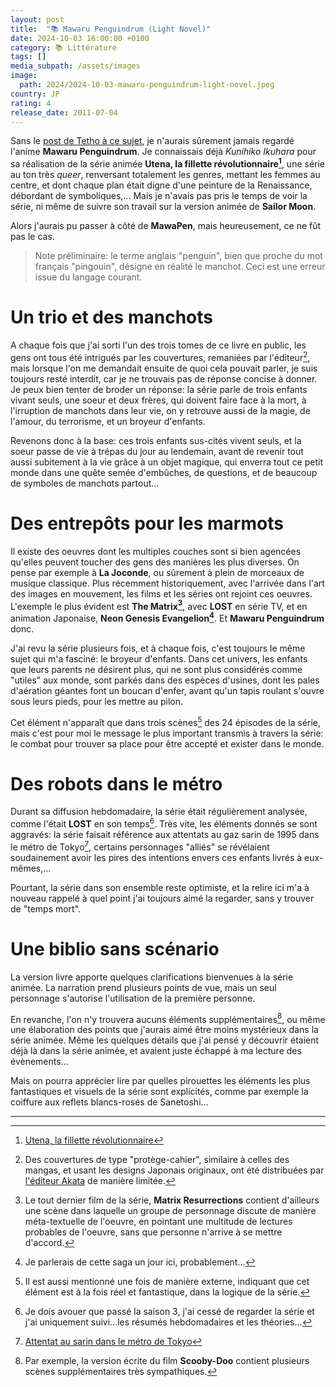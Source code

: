 ```yaml
---
layout: post
title:  "📚 Mawaru Penguindrum (Light Novel)"
date: 2024-10-03 16:00:00 +0100
category: 📚 Littérature
tags: []
media_subpath: /assets/images
image:
  path: 2024/2024-10-03-mawaru-penguindrum-light-novel.jpeg
country: JP
rating: 4
release_date: 2011-07-04
---
```


Sans le [post de Tetho à ce sujet](https://www.anime-janai.com/2011/12/24/vous-miserables-qui-jamais-naccomplirez-quoi-que-ce-soit-faites-bien-attention/), je n'aurais sûrement jamais regardé l'anime **Mawaru Penguindrum**. Je connaissais déjà *Kunihiko Ikuhara* pour sa réalisation de la série animée **Utena, la fillette révolutionnaire[^1]**, une série au ton très *queer*, renversant totalement les genres, mettant les femmes au centre, et dont chaque plan était digne d'une peinture de la Renaissance, débordant de symboliques,... Mais je n'avais pas pris le temps de voir la série, ni même de suivre son travail sur la version animée de **Sailor Moon**.

Alors j'aurais pu passer à côté de **MawaPen**, mais heureusement, ce ne fût pas le cas.

> Note préliminaire: le terme anglais "penguin", bien que proche du mot français "pingouin", désigne en réalité le manchot. Ceci est une erreur issue du langage courant.

# Un trio et des manchots

A chaque fois que j'ai sorti l'un des trois tomes de ce livre en public, les gens ont tous été intrigués par les couvertures, remaniées par l'éditeur[^2], mais lorsque l'on me demandait ensuite de quoi cela pouvait parler, je suis toujours resté interdit, car je ne trouvais pas de réponse concise à donner. Je peux bien tenter de broder un réponse: la série parle de trois enfants vivant seuls, une soeur et deux frères, qui doivent faire face à la mort, à l'irruption de manchots dans leur vie, on y retrouve aussi de la magie, de l'amour, du terrorisme, et un broyeur d'enfants.

Revenons donc à la base: ces trois enfants sus-cités vivent seuls, et la soeur passe de vie à trépas du jour au lendemain, avant de revenir tout aussi subitement à la vie grâce à un objet magique, qui enverra tout ce petit monde dans une quête semée d'embûches, de questions, et de beaucoup de symboles de manchots partout...

# Des entrepôts pour les marmots

Il existe des oeuvres dont les multiples couches sont si bien agencées qu'elles peuvent toucher des gens des manières les plus diverses. On pense par exemple à **La Joconde**, ou sûrement à plein de morceaux de musique classique. Plus récemment historiquement, avec l'arrivée dans l'art des images en mouvement, les films et les séries ont rejoint ces oeuvres. L'exemple le plus évident est **The Matrix[^3]**, avec **LOST** en série TV, et en animation Japonaise, **Neon Genesis Evangelion[^4]**. Et **Mawaru Penguindrum** donc.

J'ai revu la série plusieurs fois, et à chaque fois, c'est toujours le même sujet qui m'a fasciné: le broyeur d'enfants. Dans cet univers, les enfants que leurs parents ne désirent plus, qui ne sont plus considérés comme "utiles" aux monde, sont parkés dans des espèces d'usines, dont les pales d'aération géantes font un boucan d'enfer, avant qu'un tapis roulant s'ouvre sous leurs pieds, pour les mettre au pilon.

Cet élément n'apparaît que dans trois scènes[^5] des 24 épisodes de la série, mais c'est pour moi le message le plus important transmis à travers la série: le combat pour trouver sa place pour être accepté et exister dans le monde.

# Des robots dans le métro

Durant sa diffusion hebdomadaire, la série était régulièrement analysée, comme l'était **LOST** en son temps[^6]. Très vite, les éléments donnés se sont aggravés: la série faisait référence aux attentats au gaz sarin de 1995 dans le métro de Tokyo[^7], certains personnages "alliés" se révélaient soudainement avoir les pires des intentions envers ces enfants livrés à eux-mêmes,...

Pourtant, la série dans son ensemble reste optimiste, et la relire ici m'a à nouveau rappelé à quel point j'ai toujours aimé la regarder, sans y trouver de "temps mort".

# Une biblio sans scénario

La version livre apporte quelques clarifications bienvenues à la série animée. La narration prend plusieurs points de vue, mais un seul personnage s'autorise l'utilisation de la première personne.

En revanche, l'on n'y trouvera aucuns éléments supplémentaires[^8], ou même une élaboration des points que j'aurais aimé être moins mystérieux dans la série animée. Même les quelques détails que j'ai pensé y découvrir étaient déjà là dans la série animée, et avaient juste échappé à ma lecture des évènements...

Mais on pourra apprécier lire par quelles pirouettes les éléments les plus fantastiques et visuels de la série sont explicités, comme par exemple la coiffure aux reflets blancs-rosés de Sanetoshi...

* * *
[^1]: [<i class="fab fa-wikipedia-w"></i> Utena, la fillette révolutionnaire](https://fr.wikipedia.org/wiki/Utena,_la_fillette_r%C3%A9volutionnaire)
[^2]: Des couvertures de type "protège-cahier", similaire à celles des mangas, et usant les designs Japonais originaux, ont été distribuées par [l'éditeur Akata](https://www.akata.fr/series/mawaru-penguindrum) de manière limitée.
[^3]: Le tout dernier film de la série, **Matrix Resurrections** contient d'ailleurs une scène dans laquelle un groupe de personnage discute de manière méta-textuelle de l'oeuvre, en pointant une multitude de lectures probables de l'oeuvre, sans que personne n'arrive à se mettre d'accord.
[^4]: Je parlerais de cette saga un jour ici, probablement...
[^5]: Il est aussi mentionné une fois de manière externe, indiquant que cet élément est à la fois réel et fantastique, dans la logique de la série. 
[^6]: Je dois avouer que passé la saison 3, j'ai cessé de regarder la série et j'ai uniquement suivi...les résumés hebdomadaires et les théories...
[^7]: [<i class="fab fa-wikipedia-w"></i> Attentat au sarin dans le métro de Tokyo](https://fr.wikipedia.org/wiki/Attentat_au_sarin_dans_le_m%C3%A9tro_de_Tokyo)
[^8]: Par exemple, la version écrite du film **Scooby-Doo** contient plusieurs scènes supplémentaires très sympathiques.
